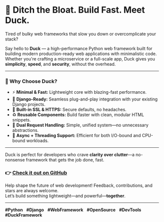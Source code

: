# 🚀 **Ditch the Bloat. Build Fast. Meet Duck.**

Tired of bulky web frameworks that slow you down or overcomplicate your stack?

Say hello to **Duck** — a high-performance Python web framework built for building modern production-ready web applications with minimalistic code. Whether you're crafting a microservice or a full-scale app, Duck gives you **simplicity**, **speed**, and **security**, without the overhead.

---

### 🦆 Why Choose Duck?

- ⚡ **Minimal & Fast:** Lightweight core with blazing-fast performance.  
- 🔌 **Django-Ready:** Seamless plug-and-play integration with your existing Django projects.  
- 🔐 **Built-in SSL & HTTPS:** Secure defaults, no headaches.  
- ♻️ **Reusable Components:** Build faster with clean, modular HTML snippets.  
- 🔁 **Dual Request Handling:** Simple, unified system—no unnecessary abstractions.  
- 🚀 **Async + Threading Support:** Efficient for both I/O-bound and CPU-bound workloads.

---

Duck is perfect for developers who crave **clarity over clutter**—a no-nonsense framework that gets the job done, fast.

### 👉 [Check it out on GitHub](https://github.com/digreatbrian/duck)

Help shape the future of web development! Feedback, contributions, and stars are always welcome.  
Let’s build something lightweight—and powerful—**together**.

---

**#Python** &nbsp; **#Django** &nbsp; **#WebFramework** &nbsp; **#OpenSource** &nbsp; **#DevTools** &nbsp; **#DuckFramework**
